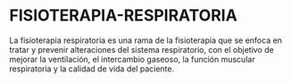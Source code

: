 # FISIOTERAPIA-RESPIRATORIA
La fisioterapia respiratoria es una rama de la fisioterapia que se enfoca en tratar y prevenir alteraciones del sistema respiratorio, con el objetivo de mejorar la ventilación, el intercambio gaseoso, la función muscular respiratoria y la calidad de vida del paciente.
